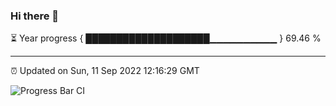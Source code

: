### Hi there 👋

⏳ Year progress { ████████████████████▁▁▁▁▁▁▁▁▁▁ } 69.46 %

---

⏰ Updated on Sun, 11 Sep 2022 12:16:29 GMT

![Progress Bar CI](https://github.com/Shyam-Makwana/GitHub-Actions-Demo/workflows/Progress%20Bar%20CI/badge.svg)
